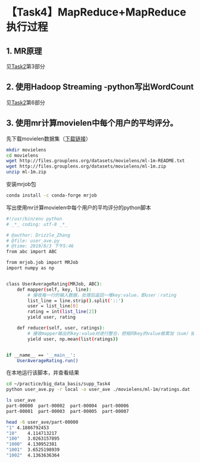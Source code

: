 # 【Task4】MapReduce+MapReduce执行过程

## 1. MR原理
见[Task2](https://github.com/Drizzle-Zhang/practice/blob/master/big_data_basis/Task2.md)第3部分

## 2. 使用Hadoop Streaming -python写出WordCount
见[Task2](https://github.com/Drizzle-Zhang/practice/blob/master/big_data_basis/Task2.md)第6部分

## 3. 使用mr计算movielen中每个用户的平均评分。
先下载movielen数据集（[下载链接](http://files.grouplens.org/datasets/movielens/)）
```Bash
mkdir movielens
cd movielens
wget http://files.grouplens.org/datasets/movielens/ml-1m-README.txt
wget http://files.grouplens.org/datasets/movielens/ml-1m.zip
unzip ml-1m.zip
```
安装mrjob包
```Bash
conda install -c conda-forge mrjob
```
写出使用mr计算movielen中每个用户的平均评分的python脚本
```Bash
#!/usr/bin/env python
# _*_ coding: utf-8 _*_

# @author: Drizzle_Zhang
# @file: user_ave.py
# @time: 2019/8/3 下午5:46
from abc import ABC

from mrjob.job import MRJob
import numpy as np


class UserAverageRating(MRJob, ABC):
    def mapper(self, key, line):
        # 接收每一行的输入数据，处理后返回一堆key:value，即user：rating
        list_line = line.strip().split('::')
        user = list_line[0]
        rating = int(list_line[2])
        yield user, rating

    def reducer(self, user, ratings):
        # 接收mapper输出的key:value对进行整合，把相同key的value做累加（sum）操作后输出
        yield user, np.mean(list(ratings))


if __name__ == '__main__':
    UserAverageRating.run()
```
在本地运行该脚本，并查看结果
```Bash
cd ~/practice/big_data_basis/supp_Task4
python user_ave.py -r local -o user_ave ./movielens/ml-1m/ratings.dat

ls user_ave
part-00000  part-00002  part-00004  part-00006
part-00001  part-00003  part-00005  part-00007

head -6 user_ave/part-00000
"1"	4.1886792453
"10"	4.114713217
"100"	3.0263157895
"1000"	4.130952381
"1001"	3.6525198939
"1002"	4.1363636364

```





